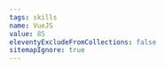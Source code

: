 ```yaml
---
tags: skills
name: VueJS
value: 85
eleventyExcludeFromCollections: false
sitemapIgnore: true
---
```

